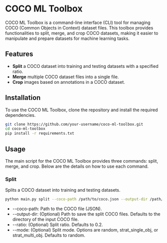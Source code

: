 # COCO ML Toolbox

COCO ML Toolbox is a command-line interface (CLI) tool for managing COCO (Common Objects in Context) dataset files. This toolbox provides functionalities to split, merge, and crop COCO datasets, making it easier to manipulate and prepare datasets for machine learning tasks.

## Features

- **Split** a COCO dataset into training and testing datasets with a specified ratio.
- **Merge** multiple COCO dataset files into a single file.
- **Crop** images based on annotations in a COCO dataset.

## Installation

To use the COCO ML Toolbox, clone the repository and install the required dependencies.

```bash
git clone https://github.com/your-username/coco-ml-toolbox.git
cd coco-ml-toolbox
pip install -r requirements.txt
```

## Usage

The main script for the COCO ML Toolbox provides three commands: split, merge, and crop. Below are the details on how to use each command.

### Split

Splits a COCO dataset into training and testing datasets.

```bash
python main.py split --coco-path /path/to/coco.json --output-dir /path/to/output --ratio 0.2 --mode random
```

* --coco-path: Path to the COCO file (JSON).
* --output-dir: (Optional) Path to save the split COCO files. Defaults to the directory of the input COCO file.
* --ratio: (Optional) Split ratio. Defaults to 0.2.
* --mode: (Optional) Split mode. Options are random, strat_single_obj, or strat_multi_obj. Defaults to random.